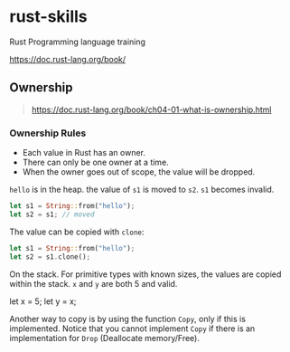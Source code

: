 # rust-skills
Rust Programming language training

https://doc.rust-lang.org/book/


## Ownership 

> https://doc.rust-lang.org/book/ch04-01-what-is-ownership.html


### Ownership Rules


- Each value in Rust has an owner.
- There can only be one owner at a time.
- When the owner goes out of scope, the value will be dropped.

`hello` is in the heap. the value of `s1` is moved to `s2`. `s1` becomes invalid.

```rust
let s1 = String::from("hello");
let s2 = s1; // moved
```


The value can be copied with `clone`:

```rust
let s1 = String::from("hello");
let s2 = s1.clone();
```

On the stack. For primitive types with known sizes, the values are copied within the stack. `x` and `y` are both 5 and valid.

let x = 5;
let y = x;

Another way to copy is by using the function `Copy`, only if this is implemented. Notice that you cannot implement `Copy` if there is an implementation for `Drop` (Deallocate memory/Free).
